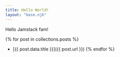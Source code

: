 ```yaml
---
title: Hello World!
layout: "base.njk"
---
```


Hello Jamstack fam!

{% for post in collections.posts %}
- [{{ post.data.title }}]({{ post.url }})
{% endfor %}